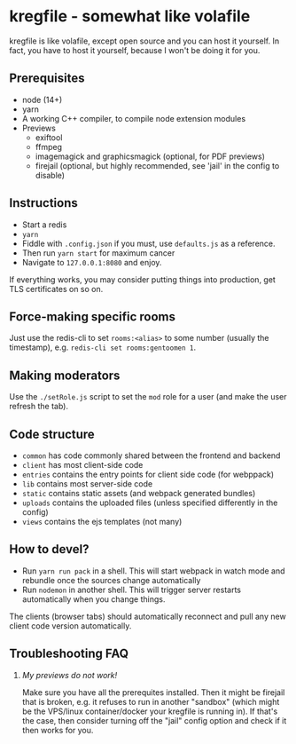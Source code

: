 kregfile - somewhat like volafile
===

kregfile is like volafile, except open source and you can host it yourself.
In fact, you have to host it yourself, because I won't be doing it for you.


Prerequisites
---

- node (14+)
- yarn
- A working C++ compiler, to compile node extension modules
- Previews
  - exiftool
  - ffmpeg
  - imagemagick and graphicsmagick (optional, for PDF previews)
  - firejail (optional, but highly recommended, see 'jail' in the config to disable)


Instructions
---

- Start a redis
- `yarn`
- Fiddle with `.config.json` if you must, use `defaults.js` as a reference.
- Then run `yarn start` for maximum cancer
- Navigate to `127.0.0.1:8080` and enjoy.

If everything works, you may consider putting things into production, get TLS certificates on so on.

Force-making specific rooms
---

Just use the redis-cli to set `rooms:<alias>` to some number (usually the timestamp), e.g. `redis-cli set rooms:gentoomen 1`.

Making moderators
---

Use the `./setRole.js` script to set the `mod` role for a user (and make the user refresh the tab).


Code structure
---

- `common` has code commonly shared between the frontend and backend
- `client` has most client-side code
- `entries` contains the entry points for client side code (for webppack)
- `lib` contains most server-side code
- `static` contains static assets (and webpack generated bundles)
- `uploads` contains the uploaded files (unless specified differently in the config)
- `views` contains the ejs templates (not many)

How to devel?
---

- Run `yarn run pack` in a shell. This will start webpack in watch mode and rebundle once the sources change automatically
- Run `nodemon` in another shell. This will trigger server restarts automatically when you change things.

The clients (browser tabs) should automatically reconnect and pull any new client code version automatically.

Troubleshooting FAQ
---

1. *My previews do not work!*
   
   Make sure you have all the prerequites installed.
   Then it might be firejail that is broken, e.g. it refuses to run in another "sandbox" (which might be the VPS/linux container/docker your kregfile is running in).
   If that's the case, then consider turning off the "jail" config option and check if it then works for you.
